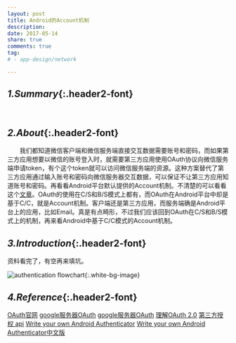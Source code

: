 ```yaml
---
layout: post
title: Android的Account机制
description: 
date: 2017-05-14
share: true
comments: true
tag:
# - app-design/network

---
```

## *1.Summary*{:.header2-font}
&emsp;&emsp;
## *2.About*{:.header2-font}
&emsp;&emsp;我们都知道微信客户端和微信服务端直接交互数据需要账号和密码，而如果第三方应用想要以微信的账号登入时，就需要第三方应用使用OAuth协议向微信服务端申请token，有个这个token就可以访问微信服务端的资源。这种方案替代了第三方应用通过输入账号和密码向微信服务器交互数据，可以保证不让第三方应用知道账号和密码。再看看Android平台默认提供的Account机制。不清楚的可以看看这个[文章](http://kohoh1992.github.io/AndroidAccountsGuide)。OAuth的使用在C/S和B/S模式上都有，而OAuth在Android平台中却是基于C/C，就是Account机制。客户端还是第三方应用，而服务端确是Android平台上的应用，比如Email。真是有点畸形，不过我们应该回到OAuth在C/S和B/S模式上的机制，再来看Android中基于C/C模式的Account机制。
## *3.Introduction*{:.header2-font}
资料看完了，有空再来填坑。


![authentication flowchart]({{site.baseurl}}/asset/network/authentication_flowchart.png){:.white-bg-image}


## *4.Reference*{:.header2-font}
[OAuth官网](https://oauth.net/2/)
[google服务器OAuth](https://developers.google.com/identity/protocols/OAuth2)
[google服务器OAuth](https://open.weixin.qq.com/cgi-bin/showdocument?action=dir_list&t=resource/res_list&verify=1&id=open1453779503&token=&lang=zh_CN)
[理解OAuth 2.0](http://www.ruanyifeng.com/blog/2014/05/oauth_2_0.html)
[第三方授权 api](https://developer.android.com/reference/android/accounts/AccountManager.html)
[Write your own Android Authenticator](http://blog.udinic.com/2013/04/24/write-your-own-android-authenticator/)
[Write your own Android Authenticator中文版](http://kohoh1992.github.io/AndroidAccountsGuide)
